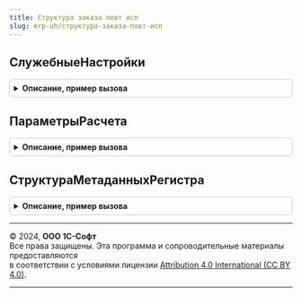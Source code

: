 ```yaml
---
title: Структура заказа повт исп
slug: erp-uh/структура-заказа-повт-исп
---
```



## СлужебныеНастройки
<details style="margin: 1em 0; padding: 0.5em; border: 1px solid #ccc; border-radius: 6px;">

<summary style="font-weight: bold; cursor: pointer;">Описание, пример вызова</summary>

```bsl

Функция СлужебныеНастройки() Экспорт
```

Пример вызова
```bsl
Результат = СтруктураЗаказаПовтИсп.СлужебныеНастройки() 
```
</details>

## ПараметрыРасчета
<details style="margin: 1em 0; padding: 0.5em; border: 1px solid #ccc; border-radius: 6px;">

<summary style="font-weight: bold; cursor: pointer;">Описание, пример вызова</summary>

```bsl

Функция ПараметрыРасчета() Экспорт
```

Пример вызова
```bsl
Результат = СтруктураЗаказаПовтИсп.ПараметрыРасчета() 
```
</details>

## СтруктураМетаданныхРегистра
<details style="margin: 1em 0; padding: 0.5em; border: 1px solid #ccc; border-radius: 6px;">

<summary style="font-weight: bold; cursor: pointer;">Описание, пример вызова</summary>

```bsl

// Возвращает описание структуры регистра сведений
//
// Параметры:
// 	ИмяРегистра - Строка - имя регистра сведений
// 	ИсключитьСлужебныеКолонки - Булево - исключить служебные колонки
// Возвращаемое значение:
// 	Структура - Описание:
// * Реквизиты - Массив -
// * РеквизитыСтрока - Строка -
// * Ресурсы - Массив -
// * РесурсыСтрока - Строка -
// * Измерения - Массив -
// * ИзмеренияСтрока - Строка -
Функция СтруктураМетаданныхРегистра(ИмяРегистра, ИсключитьСлужебныеКолонки = Истина) Экспорт
```

Пример вызова
```bsl
Результат = СтруктураЗаказаПовтИсп.СтруктураМетаданныхРегистра(ИмяРегистра, ИсключитьСлужебныеКолонки);
```
</details>

---

© 2024, **ООО 1С-Софт**  
Все права защищены. Эта программа и сопроводительные материалы предоставляются  
в соответствии с условиями лицензии [Attribution 4.0 International (CC BY 4.0)](https://creativecommons.org/licenses/by/4.0/legalcode).

---
